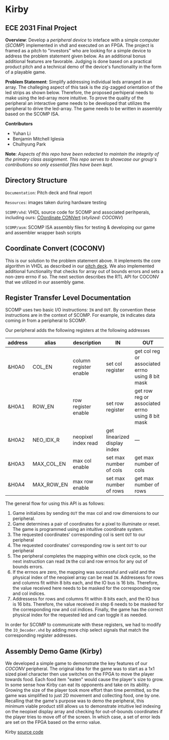 # Kirby

## ECE 2031 Final Project

**Overview**: Develop a *peripheral device* to inteface with a simple computer (*SCOMP*) implemented in vhdl and executed on an FPGA. The project is framed as a pitch to "investors" who are looking for a simple device to address the problem statement given below. As an additional bonus additional features are favorable. Judging is done based on a practical product pitch and a technical demo of the device's functionality in the form of a playable game. 

**Problem Statement**: Simplify addressing individual leds arranged in an array. The challeging aspect of this task is the zig-zagged orientation of the led strips as shown below. Therefore, the proposed perhiperal needs to make using the led-array more intuitive. To prove the quality of the peripheral an interactive game needs to be developed that utilizes the peripheral to drive the led-array. The game needs to be written in assembly based on the SCOMP ISA.

**Contributors**
- Yuhan Li
- Benjamin Mitchell Iglesia
- Chulhyung Park

**Note**:
*Aspects of this repo have been redacted to maintain the integrity of the primary class assignment. This repo serves to showcase our group's contributions so only essential files have been kept.*

## Directory Structure

`Documentation`: Pitch deck and final report

`Resources`: images taken during hardware testing

`SCOMP/vhd`: VHDL source code for SCOMP and associated perihperals, including ours: [COordinate CONVert](SCOMP/vhd/COCONV.vhd) (*stylized: COCONV*)

`SCOMP/asm`: SCOMP ISA assembly files for testing & developing our game and assembler wrapper bash scripts

## Coordinate Convert (COCONV)

This is our solution to the problem statement above. It implements the core algorithm in VHDL as described in our [pitch deck](Documentation/Project-Demo-Supporting-Slides.pdf). We also implemented additional functionality that checks for array out of bounds errors and sets a non-zero errno if so. The next section describes the RTL API for COCONV that we utilized in our assembly game.

## Register Transfer Level Documentation

SCOMP uses two basic I/O instructions: `IN` and `OUT`. By convention these instructions are in the context of SCOMP. For example, `IN` indicates data coming *in* from a peripheral to SCOMP.

Our peripheral adds the following registers at the following addresses

|   address  |   alias      |   description             |   IN                            |   OUT                               |
|------------|--------------|---------------------------|---------------------------------|-------------------------------------|
|   &H0A0    |   COL_EN     |   column register enable  |   set col register              |   get col reg or associated errno using 8 bit mask  |
|   &H0A1    |   ROW_EN     |   row register enable     |   set row register              |   get row reg or associated errno using 8 bit mask  |
|   &H0A2    |   NEO_IDX_R  |   neopixel index read     |   get linearized display index  |   —                                 |
|   &H0A3    |   MAX_COL_EN     |   max col enable     |   set max number of cols              |   get max number of cols  |
|   &H0A4    |   MAX_ROW_EN     |   max row enable     |   set max number of rows              |   get max number of rows |


The general flow for using this API is as follows:

1. Game initializes by sending `OUT` the max col and row dimensions to our peripheral.
2. Game determines a pair of coordinates for a pixel to illuminate or reset. The game is programmed using an intuitive coordinate system.
3. The requested coordinates' corresponding col is sent `OUT` to our peripheral
4. The requested coordinates' corresponding row is sent `OUT` to our peripheral
5. The peripheral completes the mapping within one clock cycle, so the next instruction can read `IN` the col and row errnos for any out of bounds errors.
6. If the errnos are zero, the mapping was successful and vaild and the physical index of the neopixel array can be read `IN`. Addressess for rows and columns fit within 8 bits each, and the IO bus is 16 bits. Therefore, the value received here needs to be masked for the corresponding row and col indices.
7. Addressess for rows and columns fit within 8 bits each, and the IO bus is 16 bits. Therefore, the value received in step 6 needs to be masked for the corresponding row and col indices. Finally, the game has the correct physical index for the requested led and can toggle it as needed.

In order for SCOMP to communicate with these registers, we had to modify the `IO_Decoder.vhd` by adding more chip select signals that match the corresponding register addresses.

## Assembly Demo Game (Kirby)

We developed a simple game to demonstrate the key features of our *COCONV* peripheral. The original idea for the game was to start as a 1x1 sized pixel character then use switches on the FPGA to move the player towards food. Each food item "eaten" would cause the player's size to grow. In some sense how Kirby can eat its opponents and take on its ability. Growing the size of the player took more effort than time permitted, so the game was simplified to just 2D movement and collecting food, one by one. Recalling that the game's purpose was to demo the peripheral, this minimum viable product still allows us to demonstrate intuitive led indexing on the neopixel display array and checking for out-of-bounds coordinates if the player tries to move off of the screen. In which case, a set of error leds are set on the FPGA based on the errno value.

Kirby [source code](SCOMP/asm/kirby.asm)
